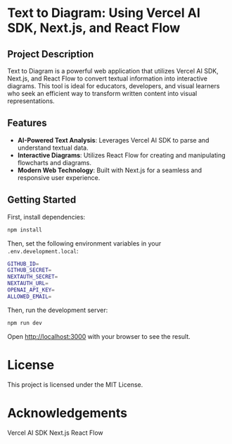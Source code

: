 # Text to Diagram: Using Vercel AI SDK, Next.js, and React Flow

## Project Description

Text to Diagram is a powerful web application that utilizes Vercel AI SDK, Next.js, and React Flow to convert textual information into interactive diagrams. This tool is ideal for educators, developers, and visual learners who seek an efficient way to transform written content into visual representations.

## Features

- **AI-Powered Text Analysis**: Leverages Vercel AI SDK to parse and understand textual data.
- **Interactive Diagrams**: Utilizes React Flow for creating and manipulating flowcharts and diagrams.
- **Modern Web Technology**: Built with Next.js for a seamless and responsive user experience.

## Getting Started

First, install dependencies:

```bash
npm install
```

Then, set the following environment variables in your `.env.development.local`:

```bash
GITHUB_ID=
GITHUB_SECRET=
NEXTAUTH_SECRET=
NEXTAUTH_URL=
OPENAI_API_KEY=
ALLOWED_EMAIL=
```

Then, run the development server:

```bash
npm run dev
```

Open [http://localhost:3000](http://localhost:3000) with your browser to see the result.

# License

This project is licensed under the MIT License.

# Acknowledgements

Vercel AI SDK
Next.js
React Flow
